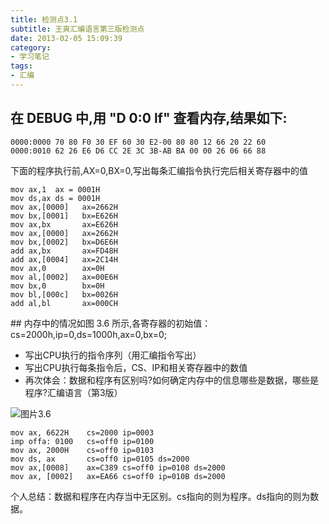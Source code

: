 ```yaml
---
title: 检测点3.1
subtitle: 王爽汇编语言第三版检测点
date: 2013-02-05 15:09:39
category:
- 学习笔记
tags: 
- 汇编
---
```


##	在 DEBUG 中,用 "D 0:0 lf" 查看内存,结果如下:
    0000:0000 70 80 F0 30 EF 60 30 E2-00 80 80 12 66 20 22 60
    0000:0010 62 26 E6 D6 CC 2E 3C 3B-AB BA 00 00 26 06 66 88

下面的程序执行前,AX=0,BX=0,写出每条汇编指令执行完后相关寄存器中的值

    mov ax,1  ax = 0001H
    mov ds,ax ds = 0001H
    mov ax,[0000]	ax=2662H
    mov bx,[0001]	bx=E626H
    mov ax,bx	    ax=E626H
    mov ax,[0000]   ax=2662H
    mov bx,[0002]   bx=D6E6H
    add ax,bx	    ax=FD48H
    add ax,[0004]   ax=2C14H
    mov ax,0	    ax=0H
    mov al,[0002]   ax=00E6H
    mov bx,0	    bx=0H
    mov bl,[000c]   bx=0026H
    add al,bl	    ax=000CH


## 内存中的情况如图 3.6 所示,各寄存器的初始值：cs=2000h,ip=0,ds=1000h,ax=0,bx=0;

* 写出CPU执行的指令序列（用汇编指令写出）
* 写出CPU执行每条指令后，CS、IP和相关寄存器中的数值
* 再次体会：数据和程序有区别吗?如何确定内存中的信息哪些是数据，哪些是程序?汇编语言（第3版）

![图片3.6](/Jietu20190528-104758.jpg)

    mov ax, 6622H    cs=2000 ip=0003
    imp offa: 0100   cs=off0 ip=0100
    mov ax, 2000H    cs=off0 ip=0103
    mov ds, ax       cs=off0 ip=0105 ds=2000
    mov ax,[0008]    ax=C389 cs=off0 ip=0108 ds=2000
    mov ax, [0002]   ax=EA66 cs=off0 ip=010B ds=2000

个人总结：数据和程序在内存当中无区别。cs指向的则为程序。ds指向的则为数据。